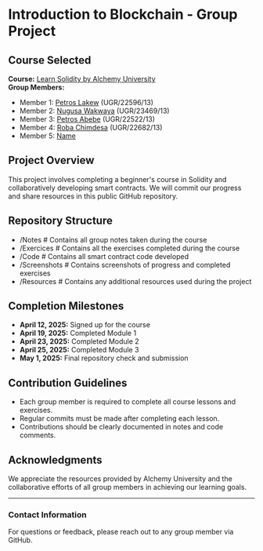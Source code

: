 # Introduction to Blockchain - Group Project  

## Course Selected  
**Course:** [Learn Solidity by Alchemy University](https://www.alchemy.com/university/courses/solidity)  
**Group Members:**  
- Member 1: [Petros Lakew](https://github.com/Rock-Lake) (UGR/22596/13)  
- Member 2: [Nugusa Wakwaya](https://github.com/NugusaWakwaya) (UGR/23469/13) 
- Member 3: [Petros Abebe](https://github.com/nafhati)  (UGR/22522/13)  
- Member 4: [Roba Chimdesa](https://github.com/RobaChimdesa) (UGR/22682/13) 
- Member 5: [Name](GitHubProfileLink)  

## Project Overview  
This project involves completing a beginner's course in Solidity and collaboratively developing smart contracts. We will commit our progress and share resources in this public GitHub repository.  

## Repository Structure  
- /Notes # Contains all group notes taken during the course
- /Exercices # Contains all the exercises completed during the course
- /Code # Contains all smart contract code developed
- /Screenshots # Contains screenshots of progress and completed exercises
- /Resources # Contains any additional resources used during the project


## Completion Milestones  
- **April 12, 2025:** Signed up for the course  
- **April 19, 2025:** Completed Module 1  
- **April 23, 2025:** Completed Module 2  
- **April 25, 2025:** Completed Module 3  
- **May 1, 2025:** Final repository check and submission  

## Contribution Guidelines  
- Each group member is required to complete all course lessons and exercises.  
- Regular commits must be made after completing each lesson.  
- Contributions should be clearly documented in notes and code comments.  

## Acknowledgments  
We appreciate the resources provided by Alchemy University and the collaborative efforts of all group members in achieving our learning goals.  

---  

### Contact Information  
For questions or feedback, please reach out to any group member via GitHub.  
